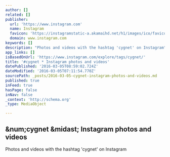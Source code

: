 ```yaml
---
author: []
related: []
publisher:
  url: 'https://www.instagram.com'
  name: Instagram
  favicon: 'https://instagramstatic-a.akamaihd.net/h1/images/ico/favicon.ico/7cdab0872b15.ico'
  domain: www.instagram.com
keywords: []
description: "Photos and videos with the hashtag 'cygnet' on Instagram"
app_links: []
isBasedOnUrl: 'https://www.instagram.com/explore/tags/cygnet/'
title: '#cygnet * Instagram photos and videos'
datePublished: '2016-03-05T08:59:02.724Z'
dateModified: '2016-03-05T07:11:54.770Z'
sourcePath: _posts/2016-03-05-cygnet-instagram-photos-and-videos.md
published: true
inFeed: true
hasPage: false
inNav: false
_context: 'http://schema.org'
_type: MediaObject

---
```

<article style=""><h1>&amp;num;cygnet &amp;midast; Instagram photos and videos</h1><p>Photos and videos with the hashtag 'cygnet' on Instagram</p></article>